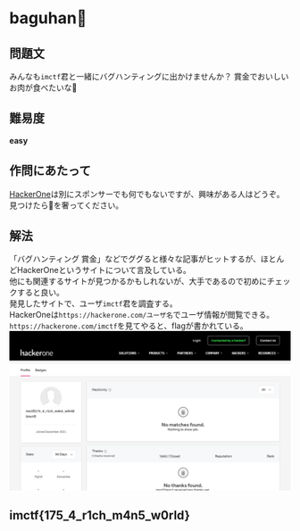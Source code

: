 # baguhan💸

## 問題文
みんなも`imctf`君と一緒にバグハンティングに出かけませんか？ 賞金でおいしいお肉が食べたいな🍖  

## 難易度
**easy**  

## 作問にあたって
[HackerOne](https://www.hackerone.com/)は別にスポンサーでも何でもないですが、興味がある人はどうぞ。  
見つけたら🍖を奢ってください。  

## 解法
「バグハンティング 賞金」などでググると様々な記事がヒットするが、ほとんどHackerOneというサイトについて言及している。  
他にも関連するサイトが見つかるかもしれないが、大手であるので初めにチェックすると良い。  
発見したサイトで、ユーザ`imctf`君を調査する。  
HackerOneは`https://hackerone.com/ユーザ名`でユーザ情報が閲覧できる。  
`https://hackerone.com/imctf`を見てやると、flagが書かれている。  
![flag.png](images/flag.png)  

## imctf{175_4_r1ch_m4n5_w0rld} 
